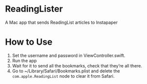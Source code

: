 # ReadingLister
A Mac app that sends ReadingList articles to Instapaper

# How to Use

1. Set the username and password in ViewController.swift.
2. Run the app
3. Wait for it to send all the bookmarks, check that they’re all there.
4. Go to ~/Library/Safari/Bookmarks.plist and delete the `com.apple.ReadingList` node to clear it from Safari.
